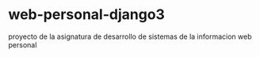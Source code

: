 # web-personal-django3
proyecto de la asignatura de desarrollo de sistemas de la informacion web personal
